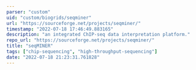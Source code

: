 ```yaml
---
parser: "custom"
uid: "custom/biogrids/seqminer"
url: "https://sourceforge.net/projects/seqminer/"
timestamp: "2022-07-18 17:46:49.883165"
description: "an integrated ChIP-seq data interpretation platform."
repo_url: "https://sourceforge.net/projects/seqminer/"
title: "seqMINER"
tags: ["chip-sequencing", "high-throughput-sequencing"]
date: "2022-07-18 21:23:31.761828"
---
```

